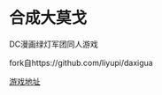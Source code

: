 # 合成大莫戈

DC漫画绿灯军团同人游戏

fork自https://github.com/liyupi/daxigua

[游戏地址](http://atomic-6gy4joax4594fd5f-1304897194.tcloudbaseapp.com)